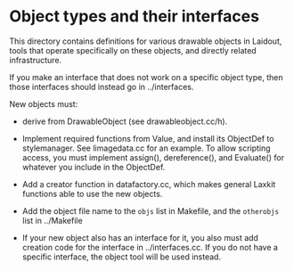 Object types and their interfaces
=================================

This directory contains definitions for various drawable objects in Laidout,
tools that operate specifically on these objects, and directly related infrastructure.

If you make an interface that does not work on a specific object type, then those
interfaces should instead go in ../interfaces.

New objects must:

 - derive from DrawableObject (see drawableobject.cc/h).

 - Implement required functions from Value, and install its ObjectDef to stylemanager.
   See limagedata.cc for an example. To allow scripting access, you must implement
   assign(), dereference(), and Evaluate() for whatever you include in the ObjectDef.

 - Add a creator function in datafactory.cc, which makes general Laxkit functions
   able to use the new objects.
   
 - Add the object file name to the `objs` list in Makefile, and the `otherobjs` list in ../Makefile

 - If your new object also has an interface for it, you also must
   add creation code for the interface in ../interfaces.cc. If you do not have
   a specific interface, the object tool will be used instead.

